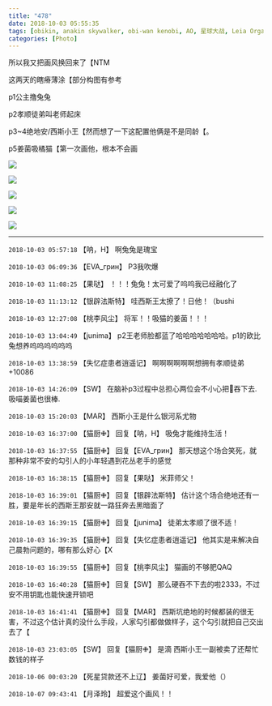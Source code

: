 ```yaml
---
title: "478"
date: 2018-10-03 05:55:35
tags: [obikin, anakin skywalker, obi-wan kenobi, AO, 星球大战, Leia Organa, Armitage Hux]
categories: [Photo]
---
```


<p>所以我又把画风换回来了【NTM</p> 
<p>这两天的瞎瘠薄涂【部分构图有参考</p> 
<p>p1公主撸兔兔</p> 
<p>p2孝顺徒弟叫老师起床</p> 
<p>p3~4绝地安/西斯小王【然而想了一下这配置他俩是不是同龄【。</p> 
<p>p5姜菌吸橘猫【第一次画他，根本不会画</p>

![](https://raw.githubusercontent.com/alicewish/meowchain247/master/img_cVZNdzJtQk9JV2RKZ3ZKaVdKSHNJZGNBeE12V21ZY2tIMTRVZTdkeXlDZlh0blI4QjczZ1FRPT0.jpg)

![](https://raw.githubusercontent.com/alicewish/meowchain247/master/img_cVZNdzJtQk9JV2RKZ3ZKaVdKSHNJVWdjd1ppREpjNm1iZkRpODhqTk1HYWlvVlF6RW8wbU93PT0.jpg)

![](https://raw.githubusercontent.com/alicewish/meowchain247/master/img_cVZNdzJtQk9JV2RKZ3ZKaVdKSHNJUURzS1JvcWVOa2o3VnJVMzU4TVU1MDdyZDJHaTFaZy9BPT0.jpg)

![](https://raw.githubusercontent.com/alicewish/meowchain247/master/img_cVZNdzJtQk9JV2RKZ3ZKaVdKSHNJWWlpVmlpZ3hlb0tpZ0hqVWVPa3JBa3BuQmJKeWZhYTRnPT0.jpg)

![](https://raw.githubusercontent.com/alicewish/meowchain247/master/img_cVZNdzJtQk9JV2RKZ3ZKaVdKSHNJU3YvalVOa1Z3NnhBenVRM0M3eVEvQ1AvMndrWTVGNWt3PT0.jpg)

---

`2018-10-03 05:57:18` 【呐，H】 啊兔兔是瑰宝

`2018-10-03 06:09:36` 【EVA\_грин】 P3我吹爆

`2018-10-03 11:08:25` 【果哒】 ！！！兔兔！太可爱了呜呜我已经融化了

`2018-10-03 11:13:12` 【银辟法斯特】 哇西斯王太撩了！日他！（bushi

`2018-10-03 12:27:08` 【桃李风尘】 将军！！吸猫的姜菌！！！

`2018-10-03 13:04:49` 【junima】 p2王老师脸都蓝了哈哈哈哈哈哈哈。p1的欧比兔想养呜呜呜呜呜呜

`2018-10-03 13:38:59` 【失忆症患者逍遥记】 啊啊啊啊啊啊想拥有孝顺徒弟+10086

`2018-10-03 14:26:09` 【SW】 在脑补p3过程中总担心两位会不小心把🔑吞下去. 吸喵姜菌也很棒.

`2018-10-03 15:20:03` 【MAR】 西斯小王是什么银河系尤物

`2018-10-03 16:37:00` 【猫厨✙】 回复【呐，H】 吸兔才能维持生活！

`2018-10-03 16:37:55` 【猫厨✙】 回复【EVA\_грин】 那天想这个场合笑死，就那种非常不安的勾引人的小年轻遇到花丛老手的感觉

`2018-10-03 16:38:15` 【猫厨✙】 回复【果哒】 米菲师父！

`2018-10-03 16:39:01` 【猫厨✙】 回复【银辟法斯特】 估计这个场合绝地还有一胜，要是年长的西斯王那安就一路狂奔去黑暗面了

`2018-10-03 16:39:15` 【猫厨✙】 回复【junima】 徒弟太孝顺了很不适！

`2018-10-03 16:39:35` 【猫厨✙】 回复【失忆症患者逍遥记】 他其实是来解决自己晨勃问题的，哪有那么好心【X

`2018-10-03 16:39:55` 【猫厨✙】 回复【桃李风尘】 猫画的不够肥QAQ

`2018-10-03 16:40:28` 【猫厨✙】 回复【SW】 那么硬吞不下去的啦2333，不过安不用钥匙也能快速开锁吧

`2018-10-03 16:41:41` 【猫厨✙】 回复【MAR】 西斯坑绝地的时候都装的很无害，不过这个估计真的没什么手段，人家勾引都做做样子，这个勾引就把自己交出去了【

`2018-10-03 23:03:05` 【SW】 回复【猫厨✙】 是滴 西斯小王一副被卖了还帮忙数钱的样子

`2018-10-06 00:03:20` 【死星贷款还不上辽】 姜菌好可爱，我爱他（）

`2018-10-07 09:43:41` 【月泽玲】 超爱这个画风！！
